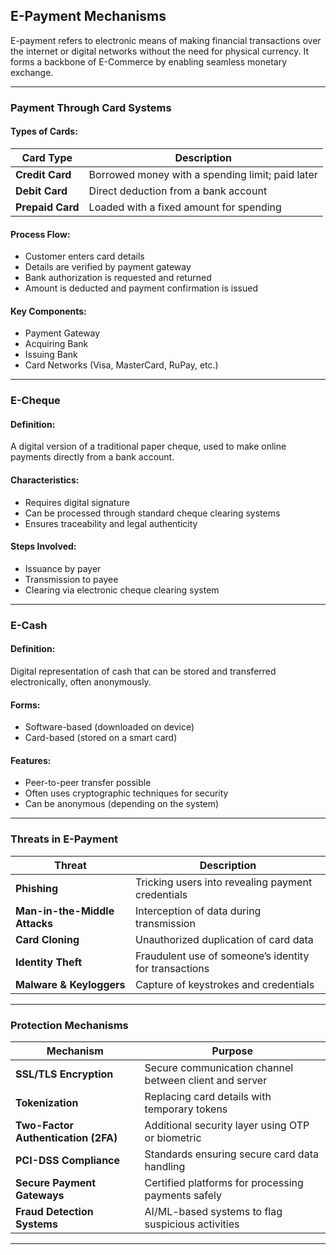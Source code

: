 ## **E-Payment Mechanisms**

E-payment refers to electronic means of making financial transactions over the internet or digital networks without the need for physical currency. It forms a backbone of E-Commerce by enabling seamless monetary exchange.

---

### **Payment Through Card Systems**

#### **Types of Cards:**

| **Card Type**    | **Description**                                  |
| ---------------- | ------------------------------------------------ |
| **Credit Card**  | Borrowed money with a spending limit; paid later |
| **Debit Card**   | Direct deduction from a bank account             |
| **Prepaid Card** | Loaded with a fixed amount for spending          |

#### **Process Flow:**

* Customer enters card details
* Details are verified by payment gateway
* Bank authorization is requested and returned
* Amount is deducted and payment confirmation is issued

#### **Key Components:**

* Payment Gateway
* Acquiring Bank
* Issuing Bank
* Card Networks (Visa, MasterCard, RuPay, etc.)

---

### **E-Cheque**

#### **Definition:**

A digital version of a traditional paper cheque, used to make online payments directly from a bank account.

#### **Characteristics:**

* Requires digital signature
* Can be processed through standard cheque clearing systems
* Ensures traceability and legal authenticity

#### **Steps Involved:**

* Issuance by payer
* Transmission to payee
* Clearing via electronic cheque clearing system

---

### **E-Cash**

#### **Definition:**

Digital representation of cash that can be stored and transferred electronically, often anonymously.

#### **Forms:**

* Software-based (downloaded on device)
* Card-based (stored on a smart card)

#### **Features:**

* Peer-to-peer transfer possible
* Often uses cryptographic techniques for security
* Can be anonymous (depending on the system)

---

### **Threats in E-Payment**

| **Threat**                    | **Description**                                       |
| ----------------------------- | ----------------------------------------------------- |
| **Phishing**                  | Tricking users into revealing payment credentials     |
| **Man-in-the-Middle Attacks** | Interception of data during transmission              |
| **Card Cloning**              | Unauthorized duplication of card data                 |
| **Identity Theft**            | Fraudulent use of someone’s identity for transactions |
| **Malware & Keyloggers**      | Capture of keystrokes and credentials                 |

---

### **Protection Mechanisms**

| **Mechanism**                       | **Purpose**                                            |
| ----------------------------------- | ------------------------------------------------------ |
| **SSL/TLS Encryption**              | Secure communication channel between client and server |
| **Tokenization**                    | Replacing card details with temporary tokens           |
| **Two-Factor Authentication (2FA)** | Additional security layer using OTP or biometric       |
| **PCI-DSS Compliance**              | Standards ensuring secure card data handling           |
| **Secure Payment Gateways**         | Certified platforms for processing payments safely     |
| **Fraud Detection Systems**         | AI/ML-based systems to flag suspicious activities      |

---
